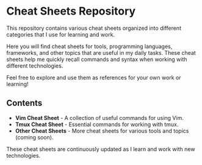 # Cheat Sheets Repository

This repository contains various cheat sheets organized into different categories that I use for learning and work.

Here you will find cheat sheets for tools, programming languages, frameworks, and other topics that are useful in my daily tasks. These cheat sheets help me quickly recall commands and syntax when working with different technologies.

Feel free to explore and use them as references for your own work or learning!

## Contents

- **Vim Cheat Sheet** - A collection of useful commands for using Vim.
- **Tmux Cheat Sheet** - Essential commands for working with tmux.
- **Other Cheat Sheets** - More cheat sheets for various tools and topics (coming soon).

These cheat sheets are continuously updated as I learn and work with new technologies.
